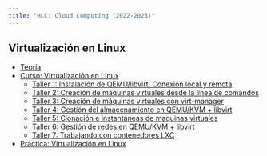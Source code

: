```yaml
---
title: "HLC: Cloud Computing (2022-2023)"
---
```


## Virtualización en Linux

* [Teoría](https://raw.githubusercontent.com/josedom24/presentaciones/main/hlc/virtualizacion.pdf)
* [Curso: Virtualización en Linux](https://github.com/josedom24/curso_virtualizacion_linux)
	* [Taller 1: Instalación de QEMU/libvirt. Conexión local y remota](1_virtualizacion/t1.html)
	* [Taller 2: Creación de máquinas virtuales desde la línea de comandos](1_virtualizacion/t2.html)
	* [Taller 3: Creación de máquinas virtuales con virt-manager](1_virtualizacion/t3.html)
	* [Taller 4: Gestión del almacenamiento en QEMU/KVM + libvirt](1_virtualizacion/t4.html)
	* [Taller 5: Clonación e instantáneas de maquinas virtuales](1_virtualizacion/t5.html)
	* [Taller 6: Gestión de redes en QEMU/KVM + libvirt](1_virtualizacion/t6.html)
	* [Taller 7: Trabajando con contenedores LXC](1_virtualizacion/t7.html)
* [Práctica: Virtualización en Linux](1_virtualizacion/practica.html)

<!--

## Cloud Coumputing IaaS. OpenStack

* Teoría
	* Taller 1: Instalación del certificado del Gonzalo Nazareno y configuración del cliente VPN

-->
